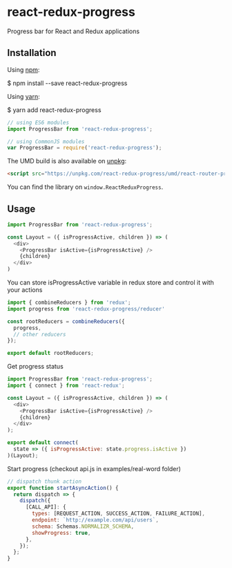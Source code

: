 # react-redux-progress
Progress bar for React and Redux applications

## Installation

Using [npm](https://www.npmjs.com/):

$ npm install --save react-redux-progress

Using [yarn](https://yarnpkg.com/):

$ yarn add react-redux-progress

```js
// using ES6 modules
import ProgressBar from 'react-redux-progress';

// using CommonJS modules
var ProgressBar = require('react-redux-progress');
```
The UMD build is also available on [unpkg](https://unpkg.com):

```html
<script src="https://unpkg.com/react-redux-progress/umd/react-router-progress.min.js"></script>
```

You can find the library on `window.ReactReduxProgress`.

## Usage

```js
import ProgressBar from 'react-redux-progress';

const Layout = ({ isProgressActive, children }) => (
  <div>
    <ProgressBar isActive={isProgressActive} />
    {children}
  </div>
)
```

You can store isProgressActive variable in redux store and control it with your actions

```js
import { combineReducers } from 'redux';
import progress from 'react-redux-progress/reducer'

const rootReducers = combineReducers({
  progress,
  // other reducers
});

export default rootReducers;
```

Get progress status

```js
import ProgressBar from 'react-redux-progress';
import { connect } from 'react-redux';

const Layout = ({ isProgressActive, children }) => (
  <div>
    <ProgressBar isActive={isProgressActive} />
    {children}
  </div>
);

export default connect(
  state => ({ isProgressActive: state.progress.isActive })
)(Layout);
```

Start progress (checkout api.js in examples/real-word folder)

```js
// dispatch thunk action
export function startAsyncAction() {
  return dispatch => {
    dispatch({
      [CALL_API]: {
        types: [REQUEST_ACTION, SUCCESS_ACTION, FAILURE_ACTION],
        endpoint: `http://example.com/api/users`,
        schema: Schemas.NORMALIZR_SCHEMA,
        showProgress: true,
      },
    });
  };
}
```
